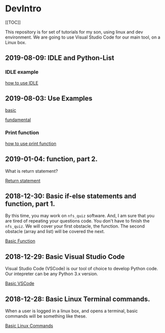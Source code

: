 # DevIntro

[[TOC]]

This repository is for set of tutorials for my son, using linux and dev environment.
We are going to use Visual Studio Code for our main tool, on a Linux box.

## 2019-08-09: IDLE and Python-List

### IDLE example

[how to use IDLE](2019/08/idle.md)



## 2019-08-03:  Use Examples

[basic](https://www.programiz.com/python-programming/examples)

[fundamental](https://pythonprogramming.net/introduction-learn-python-3-tutorials/)

### Print function

[how to use print function](2019/08/print-function.md)


## 2019-01-04:  function, part 2.

What is return statement?

[Return statement](2019/01/return-1.md)


## 2018-12-30:  Basic if-else statements and function, part 1.

By this time, you may work on `nfs_quiz` software.
And, I am sure that you are tired of repeating your questions code.  You don't have to finish the `nfs_quiz`.  We will cover your first obstacle, the function.  The second obstacle (array and list) will be covered the next.

[Basic Function](2018/12/basic-function.md)


## 2018-12-29: Basic Visual Studio Code

Visual Studio Code (VSCode) is our tool of choice to develop Python code.
Our intepreter can be any Python 3.x version.

[Basic VSCode](2018/12/basic-vscode.md)


## 2018-12-28: Basic Linux Terminal commands.

When a user is logged in a linux box, and opens a terminal, basic commands will be something like these.

[Basic Linux Commands](2018/12/basic-linux-cmd.md)
